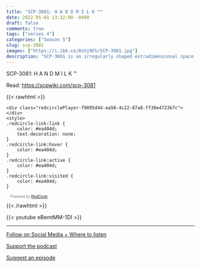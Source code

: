 ```yaml
---
title: "SCP-3081: H A N D M I L K ™"
date: 2022-05-01 13:32:00 -0400
draft: false
comments: true
tags: ["series 4"]
categories: ["Season 5"]
slug: scp-3081
images: ["https://i.ibb.co/8zhj9Fh/SCP-3081.jpg"]
description: "SCP-3081 is an irregularly shaped extradimensional space, accessible via a dirt road in unincorporated Perkins County, South Dakota, USA."
---
```


SCP-3081: H A N D M I L K ™

Read: https://scpwiki.com/scp-3081

{{< rawhtml >}}
<script async defer onload="redcircleIframe();" src="https://api.podcache.net/embedded-player/sh/63705181-2bd5-4fc1-a869-6f5b27226efa/ep/f9095d4d-aa50-4c22-87a8-ff30e4723b7c"></script>
    <div class="redcirclePlayer-f9095d4d-aa50-4c22-87a8-ff30e4723b7c"></div>
    <style>
    .redcircle-link:link {
        color: #ea404d;
        text-decoration: none;
    }
    .redcircle-link:hover {
        color: #ea404d;
    }
    .redcircle-link:active {
        color: #ea404d;
    }
    .redcircle-link:visited {
        color: #ea404d;
    }
</style>
<p style="margin-top:3px;margin-left:11px;font-family: sans-serif;font-size: 10px; color: gray;">Powered by <a class="redcircle-link" href="https://redcircle.com?utm_source=rc_embedded_player&utm_medium=web&utm_campaign=embedded_v1">RedCircle</a></p>
{{< /rawhtml >}}

{{< youtube eBemtMM-1DI >}}

---

[Follow on Social Media + Where to listen](/links)

[Support the podcast](/support)

[Suggest an episode](/suggest)
